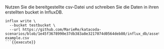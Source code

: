 Nutzen Sie die bereitgestellte csv-Datei und schreiben Sie die Daten in ihren erstellten bucket in InfluxDB.

```
influx write \
  --bucket testbucket \
  --url https://github.com/MarieRe/katacoda-scenarios/blob/1e45f3678990e37db383a8e3217074d0564deb80/influx_db/assets/temperature-example.csv
```{{execute}}
